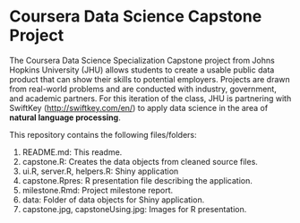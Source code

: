 # Coursera Data Science Capstone Project

The Coursera Data Science Specialization Capstone project from Johns Hopkins University (JHU) allows 
students to create a usable public data product that can show their skills to potential 
employers. Projects are drawn from real-world problems and are conducted with industry, government, 
and academic partners. For this iteration of the class, JHU is partnering with SwiftKey 
(http://swiftkey.com/en/) to apply data science in the area of **natural language processing**.

This repository contains the following files/folders:

1. README.md: This readme.
2. capstone.R: Creates the data objects from cleaned source files.
3. ui.R, server.R, helpers.R: Shiny application
4. capstone.Rpres: R presentation file describing the application.
5. milestone.Rmd: Project milestone report.
6. data: Folder of data objects for Shiny application.
7. capstone.jpg, capstoneUsing.jpg: Images for R presentation.
